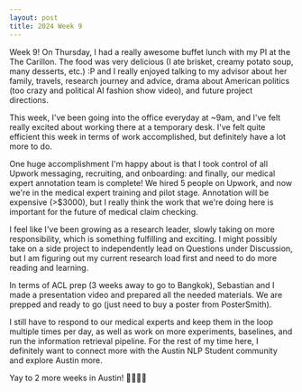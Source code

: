 ```yaml
---
layout: post
title: 2024 Week 9
---
```


Week 9!
On Thursday, I had a really awesome buffet lunch with my PI at the The Carillon. The food was very delicious (I ate brisket, creamy potato soup, many desserts, etc.) :P and I really enjoyed talking to my advisor about her family, travels, research journey and advice, drama about American politics (too crazy and political AI fashion show video), and future project directions.

This week, I've been going into the office everyday at ~9am, and I've felt really excited about working there at a temporary desk. I've felt quite efficient this week in terms of work accomplished, but definitely have a lot more to do.

One huge accomplishment I'm happy about is that I took control of all Upwork messaging, recruiting, and onboarding: and finally, our medical expert annotation team is complete! We hired 5 people on Upwork, and now we're in the medical expert training and pilot stage. Annotation will be expensive (>$3000), but I really think the work that we're doing here is important for the future of medical claim checking.

I feel like I've been growing as a research  leader, slowly taking on more responsibility, which is something fulfilling and exciting. I might possibly take on a side project to independently lead on Questions under Discussion, but I am figuring out my current research load first and need to do more reading and learning.

In terms of ACL prep (3 weeks away to go to Bangkok), Sebastian and I made a presentation video and prepared all the needed materials. We are prepped and ready to go (just need to buy a poster from PosterSmith).

I still have to respond to our medical experts and keep them in the loop multiple times per day, as well as work on more experiments, baselines, and run the information retrieval pipeline. For the rest of my time here, I definitely want to connect more with the Austin NLP Student community and explore Austin more.

Yay to 2 more weeks in Austin!
🤠🤠🤠🤠
